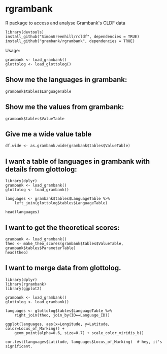 # rgrambank

R package to access and analyse Grambank's CLDF data


```{r}
library(devtools)
install_github("SimonGreenhill/rcldf", dependencies = TRUE)
install_github("grambank/rgrambank", dependencies = TRUE)
```

Usage:

```{r}
grambank <- load_grambank()
glottolog <- load_glottolog()
```

## Show me the languages in grambank:

```{r}
grambank$tables$LanguageTable
```

## Show me the values from grambank:

```{r}
grambank$tables$ValueTable
```

## Give me a wide value table

```{r}
df.wide <- as.grambank.wide(grambank$tables$ValueTable)
```



## I want a table of languages in grambank with details from glottolog:

```{r}
library(dplyr)
grambank <- load_grambank()
glottolog <- load_grambank()

languages <- grambank$tables$LanguageTable %>%
    left_join(glottolog$tables$LanguageTable)

head(languages)
```


## I want to get the theoretical scores:

```{r}
grambank <- load_grambank()
theo <- make_theo_scores(grambank$tables$ValueTable, grambank$tables$ParameterTable)
head(theo)
```

## I want to merge data from glottolog.

```{r}
library(dplyr)
library(rgrambank)
library(ggplot2)

grambank <- load_grambank()
glottolog <- load_grambank()

languages <- glottolog$tables$LanguageTable %>%
    right_join(theo, join_by(ID==Language_ID))

ggplot(languages, aes(x=Longitude, y=Latitude, color=Locus_of_Marking)) + 
    geom_point(alpha=0.6, size=0.7) + scale_color_viridis_b()

cor.test(languages$Latitude, languages$Locus_of_Marking)  # hey, it's significant.
````
